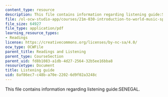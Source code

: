 ```yaml
---
content_type: resource
description: This file contains information regarding listening guide:SENEGAL.
file: /ol-ocw-studio-app/courses/21m-030-introduction-to-world-music-spring-2013/8af86ec7c48ba70e22026d9f02a3248c_MIT21M_030S13_listnsabar.pdf
file_size: 64927
file_type: application/pdf
learning_resource_types:
- Readings
license: https://creativecommons.org/licenses/by-nc-sa/4.0/
ocw_type: OCWFile
parent_title: Readings and Listening
parent_type: CourseSection
parent_uid: fd8b1083-a1db-4d27-2564-32b5ee16bba8
resourcetype: Document
title: Listening guide
uid: 8af86ec7-c48b-a70e-2202-6d9f02a3248c
---
```

This file contains information regarding listening guide:SENEGAL.
